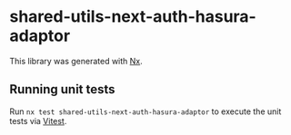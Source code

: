 # shared-utils-next-auth-hasura-adaptor

This library was generated with [Nx](https://nx.dev).

## Running unit tests

Run `nx test shared-utils-next-auth-hasura-adaptor` to execute the unit tests via [Vitest](https://vitest.dev/).
